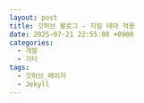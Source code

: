 ```yaml
---
layout: post
title: 깃허브 블로그 - 지킬 테마 적용
date: 2025-07-21 22:55:00 +0900
categories:
  - 개발
  - 기타
tags:
  - 깃허브_페이지
  - Jekyll
---
```

